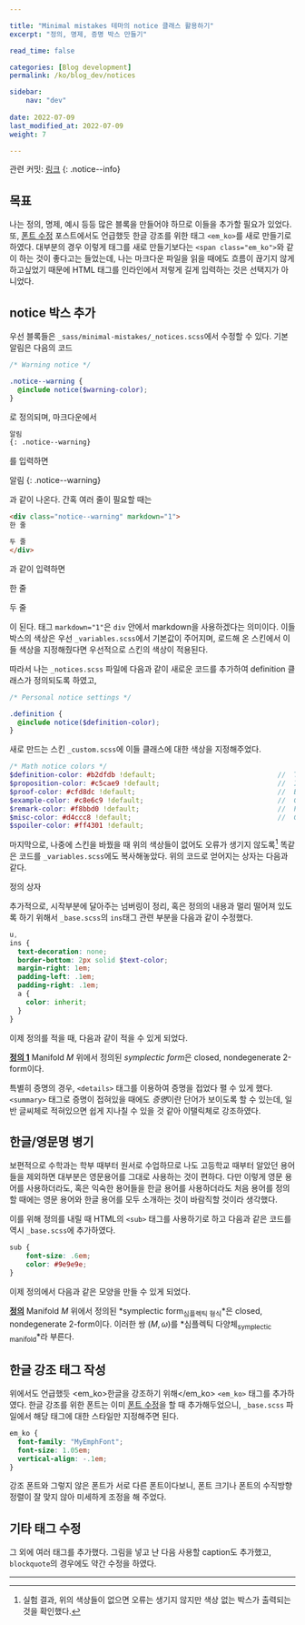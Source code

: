 ```yaml
---

title: "Minimal mistakes 테마의 notice 클래스 활용하기"
excerpt: "정의, 명제, 증명 박스 만들기"

read_time: false

categories: [Blog development]
permalink: /ko/blog_dev/notices

sidebar: 
    nav: "dev"
    
date: 2022-07-09
last_modified_at: 2022-07-09
weight: 7

---
```


관련 커밋: [링크](https://github.com/math-jh/math-jh.github.io/commit/d7c1ed0a713ac45b45df77ac76eb2f2c93e1c516)
{: .notice--info}


## 목표

나는 정의, 명제, 예시 등등 많은 블록을 만들어야 하므로 이들을 추가할 필요가 있었다. 또, [폰트 수정](/ko/blog_dev/fonts) 포스트에서도 언급했듯 한글 강조를 위한 태그 `<em_ko>`를 새로 만들기로 하였다. 대부분의 경우 이렇게 태그를 새로 만들기보다는 `<span class="em_ko">`와 같이 하는 것이 좋다고는 들었는데, 나는 마크다운 파일을 읽을 때에도 흐름이 끊기지 않게 하고싶었기 때문에 HTML 태그를 인라인에서 저렇게 길게 입력하는 것은 선택지가 아니었다.

## notice 박스 추가

우선 블록들은 `_sass/minimal-mistakes/_notices.scss`에서 수정할 수 있다. 기본 알림은 다음의 코드

```scss
/* Warning notice */

.notice--warning {
  @include notice($warning-color);
}
```

로 정의되며, 마크다운에서

```markdown
알림
{: .notice--warning}
```

를 입력하면

알림
{: .notice--warning}

과 같이 나온다. 간혹 여러 줄이 필요할 때는

```html
<div class="notice--warning" markdown="1">
한 줄

두 줄
</div>
```

과 같이 입력하면 
<div class="notice--warning" markdown="1">
한 줄

두 줄
</div>

이 된다. 태그 `markdown="1"`은 `div` 안에서 markdown을 사용하겠다는 의미이다. 이들 박스의 색상은 우선 `_variables.scss`에서 기본값이 주어지며, 로드해 온 스킨에서 이들 색상을 지정해줬다면 우선적으로 스킨의 색상이 적용된다. 

따라서 나는 `_notices.scss` 파일에 다음과 같이 새로운 코드를 추가하여 definition 클래스가 정의되도록 하였고,

```scss
/* Personal notice settings */

.definition {
  @include notice($definition-color);
}
```

새로 만드는 스킨 `_custom.scss`에 이들 클래스에 대한 색상을 지정해주었다.

```scss
/* Math notice colors */
$definition-color: #b2dfdb !default;                              //  Teal 100
$proposition-color: #c5cae9 !default;                             //  Indigo 100
$proof-color: #cfd8dc !default;                                   //  Blue Grey 100
$example-color: #c8e6c9 !default;                                 //  Green 100
$remark-color: #f8bbd0 !default;                                  //  Pink 100
$misc-color: #d4ccc8 !default;                                    //  Grey 400
$spoiler-color: #ff4301 !default;
```

마지막으로, 나중에 스킨을 바꿨을 때 위의 색상들이 없어도 오류가 생기지 않도록[^1] 똑같은 코드를 `_variables.scss`에도 복사해놓았다. 위의 코드로 얻어지는 상자는 다음과 같다.

<div class="definition" markdown="1">

정의 상자

</div>

추가적으로, 시작부분에 달아주는 넘버링이 정리, 혹은 정의의 내용과 멀리 떨어져 있도록 하기 위해서 `_base.scss`의 `ins`태그 관련 부분을 다음과 같이 수정했다.
```scss
u,
ins {
  text-decoration: none;
  border-bottom: 2px solid $text-color;
  margin-right: 1em;
  padding-left: .1em;
  padding-right: .1em;
  a {
    color: inherit;
  }
}
```

이제 정의를 적을 때, 다음과 같이 적을 수 있게 되었다.

<div class="definition" markdown="1">

<ins>**정의 1**</ins> Manifold $M$ 위에서 정의된 *symplectic form*은 closed, nondegenerate 2-form이다.

</div>

특별히 증명의 경우, `<details>` 태그를 이용하여 증명을 접었다 펼 수 있게 했다. `<summary>` 태그로 증명이 접혀있을 때에도 *증명*이란 단어가 보이도록 할 수 있는데, 일반 글씨체로 적혀있으면 쉽게 지나칠 수 있을 것 같아 이탤릭체로 강조하였다. 

## 한글/영문명 병기

보편적으로 수학과는 학부 때부터 원서로 수업하므로 나도 고등학교 때부터 알았던 용어들을 제외하면 대부분은 영문용어를 그대로 사용하는 것이 편하다. 다만 이렇게 영문 용어를 사용하더라도, 혹은 익숙한 용어들을 한글 용어를 사용하더라도 처음 용어를 정의할 때에는 영문 용어와 한글 용어를 모두 소개하는 것이 바람직할 것이라 생각했다. 

이를 위해 정의를 내릴 때 HTML의 `<sub>` 태그를 사용하기로 하고 다음과 같은 코드를 역시 `_base.scss`에 추가하였다.

```scss
sub {
    font-size: .6em;
    color: #9e9e9e;
}
```
이제 정의에서 다음과 같은 모양을 만들 수 있게 되었다. 
<div class="definition" markdown="1">

<ins>**정의**</ins> Manifold $M$ 위에서 정의된 *symplectic form<sub>심플렉틱 형식</sub>*은 closed, nondegenerate 2-form이다. 이러한 쌍 $(M,\omega)$를 *심플렉틱 다양체<sub>symplectic manifold</sub>*라 부른다.

</div>

## 한글 강조 태그 작성

위에서도 언급했듯 <em_ko>한글을 강조하기 위해</em_ko> `<em_ko>` 태그를 추가하였다. 한글 강조를 위한 폰트는 이미 [폰트 수정](/ko/blog_dev/fonts)을 할 때 추가해두었으니, `_base.scss` 파일에서 해당 태그에 대한 스타일만 지정해주면 된다.
```scss
em_ko {
  font-family: "MyEmphFont";
  font-size: 1.05em;
  vertical-align: -.1em;
}
```
강조 폰트와 그렇지 않은 폰트가 서로 다른 폰트이다보니, 폰트 크기나 폰트의 수직방향 정렬이 잘 맞지 않아 미세하게 조정을 해 주었다.

## 기타 태그 수정

그 외에 여러 태그를 추가했다. 그림을 넣고 난 다음 사용할 caption도 추가했고, `blockquote`의 경우에도 약간 수정을 하였다. 

---

[^1]: 실험 결과, 위의 색상들이 없으면 오류는 생기지 않지만 색상 없는 박스가 출력되는 것을 확인했다.